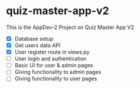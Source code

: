 # quiz-master-app-v2

This is the AppDev-2 Project on Quiz Master App V2

- [X] Database setup
- [X] Get users data API
- [X] User register route in views.py
- [ ] User login and authentication
- [ ] Basic UI for user & admin pages
- [ ] Giving functionality to admin pages
- [ ] Giving functionality to user pages